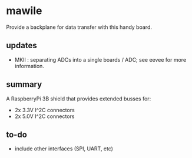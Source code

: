 # mawile
Provide a backplane for data transfer with this handy board.

## updates
* MKII : separating ADCs into a single boards / ADC; see eevee for more information.

## summary
A RaspberryPi 3B shield that provides extended busses for:
* 2x 3.3V I^2C connectors
* 2x 5.0V I^2C connectors

## to-do
* include other interfaces (SPI, UART, etc)
